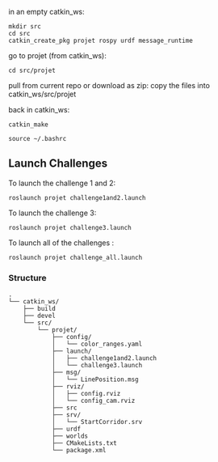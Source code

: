 in an empty catkin_ws:
```
mkdir src
cd src
catkin_create_pkg projet rospy urdf message_runtime
```

go to projet (from catkin_ws):
```
cd src/projet
```

pull from current repo or download as zip:
copy the files into catkin_ws/src/projet


back in catkin_ws:
```
catkin_make

source ~/.bashrc
```

## Launch Challenges
To launch the challenge 1 and 2:
```
roslaunch projet challenge1and2.launch
```
To launch the challenge 3:
```
roslaunch projet challenge3.launch
```
To launch all of the challenges : 
```
roslaunch projet challenge_all.launch
```



### Structure
```
.
└── catkin_ws/
    ├── build
    ├── devel
    └── src/
        └── projet/
            ├── config/
            │   └── color_ranges.yaml
            ├── launch/
            │   ├── challenge1and2.launch
            │   └── challenge3.launch
            ├── msg/
            │   └── LinePosition.msg
            ├── rviz/
            │   ├── config.rviz
            │   └── config_cam.rviz
            ├── src
            ├── srv/
            │   └── StartCorridor.srv
            ├── urdf
            ├── worlds
            ├── CMakeLists.txt
            └── package.xml
```
